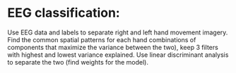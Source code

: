 # EEG classification: 
Use EEG data and labels to separate right and left hand movement imagery. Find the common spatial patterns for each hand combinations of components that maximize the variance between the two), keep 3 filters with highest and lowest variance explained. Use linear discriminant analysis to separate the two (find weights for the model).
